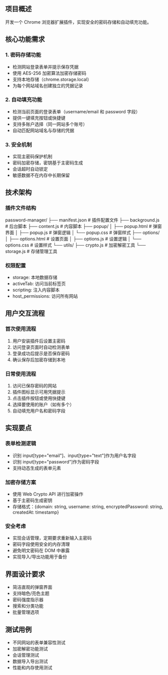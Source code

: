 ## 项目概述

开发一个 Chrome 浏览器扩展插件，实现安全的密码存储和自动填充功能。

## 核心功能需求

### 1. 密码存储功能

- 检测网站登录表单并提示保存凭据
- 使用 AES-256 加密算法加密存储密码
- 支持本地存储（chrome.storage.local）
- 为每个网站域名创建独立的凭据记录

### 2. 自动填充功能

- 检测当前页面的登录表单（username/email 和 password 字段）
- 提供一键填充按钮或快捷键
- 支持多账户选择（同一网站多个账号）
- 自动匹配网站域名与存储的凭据

### 3. 安全机制

- 实现主密码保护机制
- 密码加密存储，密钥基于主密码生成
- 会话超时自动锁定
- 敏感数据不在内存中长期保留

## 技术架构

### 插件文件结构

password-manager/
├── manifest.json # 插件配置文件
├── background.js # 后台脚本
├── content.js # 内容脚本
├── popup/
│ ├── popup.html # 弹窗界面
│ ├── popup.js # 弹窗逻辑
│ └── popup.css # 弹窗样式
├── options/
│ ├── options.html # 设置页面
│ ├── options.js # 设置逻辑
│ └── options.css # 设置样式
└── utils/
├── crypto.js # 加密解密工具
└── storage.js # 存储管理工具

### 权限配置

- storage: 本地数据存储
- activeTab: 访问当前标签页
- scripting: 注入内容脚本
- host_permissions: 访问所有网站

## 用户交互流程

### 首次使用流程

1. 用户安装插件后设置主密码
2. 访问登录页面时自动检测表单
3. 登录成功后提示是否保存密码
4. 确认保存后加密存储到本地

### 日常使用流程

1. 访问已保存密码的网站
2. 插件图标显示可用凭据提示
3. 点击插件按钮或使用快捷键
4. 选择要使用的账户（如有多个）
5. 自动填充用户名和密码字段

## 实现要点

### 表单检测逻辑

- 识别 input[type="email"]、input[type="text"]作为用户名字段
- 识别 input[type="password"]作为密码字段
- 支持动态生成的表单元素

### 加密存储方案

- 使用 Web Crypto API 进行加密操作
- 基于主密码生成密钥
- 存储格式：{domain: string, username: string, encryptedPassword: string, createdAt: timestamp}

### 安全考虑

- 实现会话管理，定期要求重新输入主密码
- 密码字段使用安全的内存清理
- 避免明文密码在 DOM 中暴露
- 实现导入/导出功能用于备份

## 界面设计要求

- 简洁直观的弹窗界面
- 支持暗色/亮色主题
- 密码强度指示器
- 搜索和分类功能
- 批量管理选项

## 测试用例

- 不同网站的表单兼容性测试
- 加密解密功能测试
- 会话管理测试
- 数据导入导出测试
- 性能和内存使用测试
